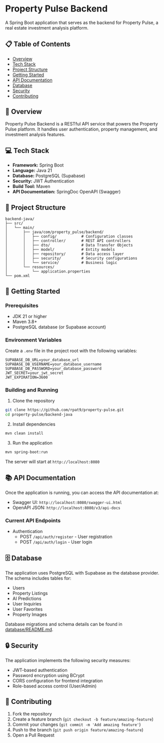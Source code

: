 # Property Pulse Backend

A Spring Boot application that serves as the backend for Property Pulse, a real estate investment analysis platform.

## 📋 Table of Contents

- [Overview](#overview)
- [Tech Stack](#tech-stack)
- [Project Structure](#project-structure)
- [Getting Started](#getting-started)
- [API Documentation](#api-documentation)
- [Database](#database)
- [Security](#security)
- [Contributing](#contributing)

## 🎯 Overview

Property Pulse Backend is a RESTful API service that powers the Property Pulse platform. It handles user authentication, property management, and investment analysis features.

## 💻 Tech Stack

- **Framework:** Spring Boot
- **Language:** Java 21
- **Database:** PostgreSQL (Supabase)
- **Security:** JWT Authentication
- **Build Tool:** Maven
- **API Documentation:** SpringDoc OpenAPI (Swagger)

## 📁 Project Structure

```
backend-java/
├── src/
│   └── main/
│       ├── java/com/property_pulse/backend/
│       │   ├── config/           # Configuration classes
│       │   ├── controller/       # REST API controllers
│       │   ├── dto/              # Data Transfer Objects
│       │   ├── model/            # Entity models
│       │   ├── repository/       # Data access layer
│       │   ├── security/         # Security configurations
│       │   └── service/          # Business logic
│       └── resources/
│           └── application.properties
└── pom.xml
```

## 🚀 Getting Started

### Prerequisites

- JDK 21 or higher
- Maven 3.8+
- PostgreSQL database (or Supabase account)

### Environment Variables

Create a `.env` file in the project root with the following variables:

```properties
SUPABASE_DB_URL=your_database_url
SUPABASE_DB_USERNAME=your_database_username
SUPABASE_DB_PASSWORD=your_database_password
JWT_SECRET=your_jwt_secret
JWT_EXPIRATION=3600
```

### Building and Running

1. Clone the repository

```bash
git clone https://github.com/rpat9/property-pulse.git
cd property-pulse/backend-java
```

2. Install dependencies

```bash
mvn clean install
```

3. Run the application

```bash
mvn spring-boot:run
```

The server will start at `http://localhost:8080`

## 📚 API Documentation

Once the application is running, you can access the API documentation at:

- Swagger UI: `http://localhost:8080/swagger-ui.html`
- OpenAPI JSON: `http://localhost:8080/v3/api-docs`

### Current API Endpoints

- Authentication
  - POST `/api/auth/register` - User registration
  - POST `/api/auth/login` - User login

## 🗄️ Database

The application uses PostgreSQL with Supabase as the database provider. The schema includes tables for:

- Users
- Property Listings
- AI Predictions
- User Inquiries
- User Favorites
- Property Images

Database migrations and schema details can be found in [database/README.md](database/README.md).

## 🔒 Security

The application implements the following security measures:

- JWT-based authentication
- Password encryption using BCrypt
- CORS configuration for frontend integration
- Role-based access control (User/Admin)

## 🤝 Contributing

1. Fork the repository
2. Create a feature branch (`git checkout -b feature/amazing-feature`)
3. Commit your changes (`git commit -m 'Add amazing feature'`)
4. Push to the branch (`git push origin feature/amazing-feature`)
5. Open a Pull Request
